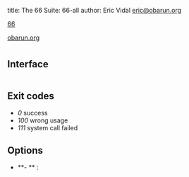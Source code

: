 title: The 66 Suite: 66-all
author: Eric Vidal <eric@obarun.org>

[66](index.html)

[obarun.org](https://web.obarun.org)

#

## Interface

```

```

## Exit codes

- *0* success
- *100* wrong usage
- *111* system call failed

## Options

- **- ** :

